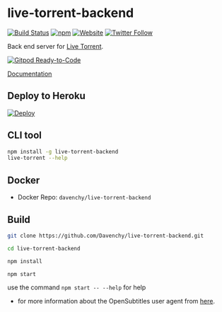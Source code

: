 # live-torrent-backend

[![Build Status](https://travis-ci.org/Davenchy/live-torrent-backend.svg?branch=master)](https://travis-ci.org/Davenchy/live-torrent-backend) [![npm](https://img.shields.io/npm/v/live-torrent-backend?color=red)](https://npmjs.com/package/live-torrent-backend) [![Website](https://img.shields.io/website?down_color=red&down_message=offline&up_color=green&up_message=online&url=https%3A%2F%2Flive-torrent-server.herokuapp.com)](https://live-torrent-server.herokuapp.com) [![Twitter Follow](https://img.shields.io/twitter/follow/fadi_davenchy?style=social)](https://twitter.com/fadi_davenchy?ref_src=twsrc%5Etfw)

Back end server for [Live Torrent](https://github.com/Davenchy/live-torrent).

[![Gitpod Ready-to-Code](https://img.shields.io/badge/Gitpod-Ready--to--Code-blue?logo=gitpod)](https://gitpod.io/#https://github.com/Davenchy/live-torrent-backend) 

[Documentation](https://live-torrent-server.herokuapp.com)

## Deploy to Heroku

[![Deploy](https://www.herokucdn.com/deploy/button.svg)](https://heroku.com/deploy?template=https://github.com/Davenchy/live-torrent-backend)

## CLI tool

```bash
npm install -g live-torrent-backend
live-torrent --help
```

## Docker

- Docker Repo: `davenchy/live-torrent-backend`

## Build

```bash
git clone https://github.com/Davenchy/live-torrent-backend.git

cd live-torrent-backend

npm install

npm start
```

use the command `npm start -- --help` for help

- for more information about the OpenSubtitles user agent from [here](https://trac.opensubtitles.org/projects/opensubtitles/wiki/DevReadFirst).
